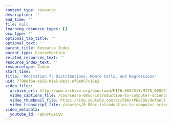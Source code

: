 ```yaml
---
content_type: resource
description: ''
end_time: ''
file: null
learning_resource_types: []
ocw_type: ''
optional_tab_title: ''
optional_text: ''
parent_title: Resource Index
parent_type: CourseSection
related_resources_text: ''
resource_index_text: ''
resourcetype: Video
start_time: ''
title: 'Recitation 7: Distributions, Monte Carlo, and Regressions'
uid: 77988f6e-a826-01e5-0e3c-ef0e057c16e2
video_files:
  archive_url: http://www.archive.org/download/MIT6.00SCS11/MIT6_00SCS11_rec07_300k.mp4
  video_captions_file: /courses/6-00sc-introduction-to-computer-science-and-programming-spring-2011/76881646d6105f07a2d25862c86b888f_FBKxrPEeCSU.vtt
  video_thumbnail_file: https://img.youtube.com/vi/FBKxrPEeCSU/default.jpg
  video_transcript_file: /courses/6-00sc-introduction-to-computer-science-and-programming-spring-2011/811da8392eadb8416f11bc36d92e0188_FBKxrPEeCSU.pdf
video_metadata:
  youtube_id: FBKxrPEeCSU
---
```

